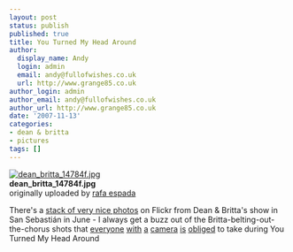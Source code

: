 ```yaml
---
layout: post
status: publish
published: true
title: You Turned My Head Around
author:
  display_name: Andy
  login: admin
  email: andy@fullofwishes.co.uk
  url: http://www.grange85.co.uk
author_login: admin
author_email: andy@fullofwishes.co.uk
author_url: http://www.grange85.co.uk
date: '2007-11-13'
categories:
- dean & britta
- pictures
tags: []
---
```

<div class="imagebox-a"><a href="http://www.flickr.com/photos/rafaespada/1973300616/" title="Photo Sharing"><img src="https://farm3.static.flickr.com/2012/1973300616_e9b78d6deb_m.jpg" alt="dean_britta_14784f.jpg" /></a><br/><strong>dean_britta_14784f.jpg</strong><br/>originally uploaded by <a href="http://www.flickr.com/people/rafaespada/">rafa espada</a></div>
<div>
<p>There's a <a href="http://www.flickr.com/photos/rafaespada/sets/72157603097069651/">stack of very nice photos</a> on Flickr from Dean & Britta's show in San Sebastián in June - I always get a buzz out of the Britta-belting-out-the-chorus shots that <a href="http://www.flickr.com/photos/kirstiecat/424166437/">everyone</a> <a href="http://www.flickr.com/photos/chromewaves/419683410/">with</a> <a href="http://www.flickr.com/photos/kubacheck/795307064/">a</a> <a href="http://www.flickr.com/photos/grange85/572149511/">camera</a> <a href="http://www.flickr.com/photos/sundancelee/1046197273/">is</a> <a href="http://www.flickr.com/photos/tammylo/528095272/">obliged</a> to take during You Turned My Head Around</p>
<p><br clear="right"/>
</div>
